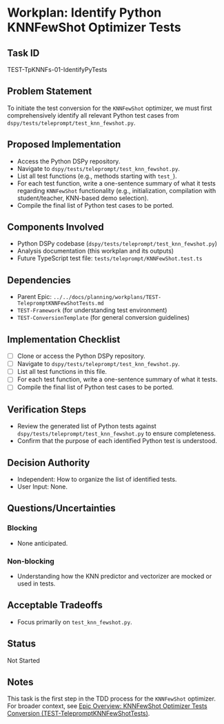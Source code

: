 # Workplan: Identify Python KNNFewShot Optimizer Tests

## Task ID
TEST-TpKNNFs-01-IdentifyPyTests

## Problem Statement
To initiate the test conversion for the `KNNFewShot` optimizer, we must first comprehensively identify all relevant Python test cases from `dspy/tests/teleprompt/test_knn_fewshot.py`.

## Proposed Implementation
- Access the Python DSPy repository.
- Navigate to `dspy/tests/teleprompt/test_knn_fewshot.py`.
- List all test functions (e.g., methods starting with `test_`).
- For each test function, write a one-sentence summary of what it tests regarding `KNNFewShot` functionality (e.g., initialization, compilation with student/teacher, KNN-based demo selection).
- Compile the final list of Python test cases to be ported.

## Components Involved
- Python DSPy codebase (`dspy/tests/teleprompt/test_knn_fewshot.py`)
- Analysis documentation (this workplan and its outputs)
- Future TypeScript test file: `tests/teleprompt/KNNFewShot.test.ts`

## Dependencies
- Parent Epic: `../../docs/planning/workplans/TEST-TelepromptKNNFewShotTests.md`
- `TEST-Framework` (for understanding test environment)
- `TEST-ConversionTemplate` (for general conversion guidelines)

## Implementation Checklist
- [ ] Clone or access the Python DSPy repository.
- [ ] Navigate to `dspy/tests/teleprompt/test_knn_fewshot.py`.
- [ ] List all test functions in this file.
- [ ] For each test function, write a one-sentence summary of what it tests.
- [ ] Compile the final list of Python test cases to be ported.

## Verification Steps
- Review the generated list of Python tests against `dspy/tests/teleprompt/test_knn_fewshot.py` to ensure completeness.
- Confirm that the purpose of each identified Python test is understood.

## Decision Authority
- Independent: How to organize the list of identified tests.
- User Input: None.

## Questions/Uncertainties
### Blocking
- None anticipated.
### Non-blocking
- Understanding how the KNN predictor and vectorizer are mocked or used in tests.

## Acceptable Tradeoffs
- Focus primarily on `test_knn_fewshot.py`.

## Status
Not Started

## Notes
This task is the first step in the TDD process for the `KNNFewShot` optimizer.
For broader context, see [Epic Overview: KNNFewShot Optimizer Tests Conversion (TEST-TelepromptKNNFewShotTests)](../../docs/planning/workplans/TEST-TelepromptKNNFewShotTests.md).